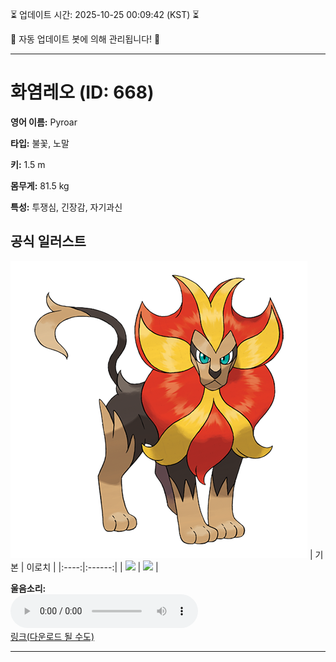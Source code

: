 
⏳ 업데이트 시간: 2025-10-25 00:09:42 (KST) ⏳

🤖 자동 업데이트 봇에 의해 관리됩니다! 🤖

---

# 화염레오 (ID: 668)
**영어 이름:** Pyroar

**타입:** 불꽃, 노말

**키:** 1.5 m

**몸무게:** 81.5 kg

**특성:** 투쟁심, 긴장감, 자기과신

## 공식 일러스트
![](https://raw.githubusercontent.com/PokeAPI/sprites/master/sprites/pokemon/other/official-artwork/668.png)
| 기본 | 이로치 |
|:----:|:------:|
| <img src="http://play.pokemonshowdown.com/sprites/ani/pyroar.gif" width="200"> | <img src="http://play.pokemonshowdown.com/sprites/ani-shiny/pyroar.gif" width="200"> |

**울음소리:**<br><audio controls src="https://raw.githubusercontent.com/PokeAPI/cries/main/cries/pokemon/latest/668.ogg"></audio><br> [링크(다운로드 될 수도)](https://raw.githubusercontent.com/PokeAPI/cries/main/cries/pokemon/latest/668.ogg)


---
